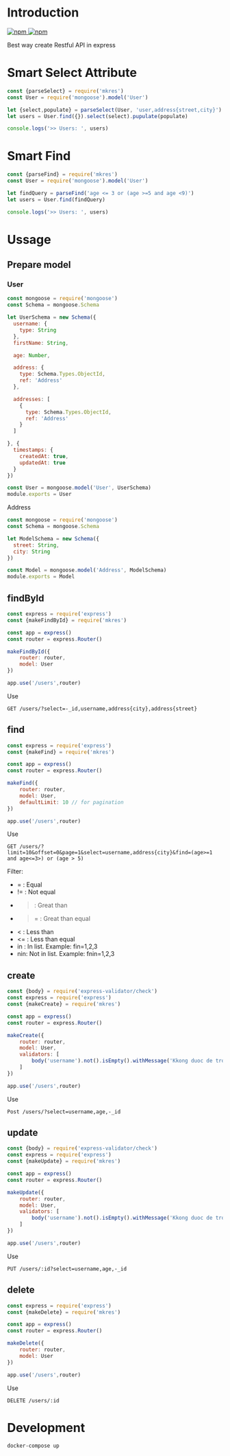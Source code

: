 # Introduction

[![npm](https://img.shields.io/npm/v/mkres.svg) ![npm](https://img.shields.io/npm/dm/mkres.svg)](https://www.npmjs.com/package/mkres)


Best way create Restful API in express


# Smart Select Attribute

```js
const {parseSelect} = require('mkres')
const User = require('mongoose').model('User')

let {select,populate} = parseSelect(User, 'user,address{street,city}')
let users = User.find({}).select(select).pupulate(populate)

console.logs('>> Users: ', users)

```

# Smart Find

```js
const {parseFind} = require('mkres')
const User = require('mongoose').model('User')

let findQuery = parseFind('age <= 3 or (age >=5 and age <9)')
let users = User.find(findQuery)

console.logs('>> Users: ', users)

```

# Ussage

## Prepare model

### User

```js
const mongoose = require('mongoose')
const Schema = mongoose.Schema

let UserSchema = new Schema({
  username: {
    type: String
  },
  firstName: String,

  age: Number,

  address: {
    type: Schema.Types.ObjectId,
    ref: 'Address'
  },

  addresses: [
    {
      type: Schema.Types.ObjectId,
      ref: 'Address'
    }
  ]

}, {
  timestamps: {
    createdAt: true,
    updatedAt: true
  }
})

const User = mongoose.model('User', UserSchema)
module.exports = User

```

Address
```js
const mongoose = require('mongoose')
const Schema = mongoose.Schema

let ModelSchema = new Schema({
  street: String,
  city: String
})

const Model = mongoose.model('Address', ModelSchema)
module.exports = Model

```


## findById
```js
const express = require('express')
const {makeFindById} = require('mkres')

const app = express()
const router = express.Router()

makeFindById({
    router: router,
    model: User
})

app.use('/users',router)

```


Use 
```
GET /users/?select=-_id,username,address{city},address{street}
```

## find
```js
const express = require('express')
const {makeFind} = require('mkres')

const app = express()
const router = express.Router()

makeFind({
    router: router,
    model: User,
    defaultLimit: 10 // for pagination
})

app.use('/users',router)

```

Use 
```
GET /users/?limit=10&offset=0&page=1&select=username,address{city}&find=(age>=1 and age<=3>) or (age > 5) 
```

Filter: 
* = : Equal
* != : Not equal
* > : Great than
* >= : Great than equal
* < : Less than
* <= : Less than equal
* in : In list. Example:  fin=1,2,3
* nin: Not in list. Example: fnin=1,2,3

## create
```js
const {body} = require('express-validator/check')
const express = require('express')
const {makeCreate} = require('mkres')

const app = express()
const router = express.Router()

makeCreate({
    router: router,
    model: User,
    validators: [
        body('username').not().isEmpty().withMessage('Kkong duoc de trong')
    ]
})

app.use('/users',router)
```

Use 
```
Post /users/?select=username,age,-_id
```

## update
```js
const {body} = require('express-validator/check')
const express = require('express')
const {makeUpdate} = require('mkres')

const app = express()
const router = express.Router()

makeUpdate({
    router: router,
    model: User,
    validators: [
        body('username').not().isEmpty().withMessage('Kkong duoc de trong')
    ]
})

app.use('/users',router)
```

Use 
```
PUT /users/:id?select=username,age,-_id
```

## delete
```js
const express = require('express')
const {makeDelete} = require('mkres')

const app = express()
const router = express.Router()

makeDelete({
    router: router,
    model: User
})

app.use('/users',router)
```
Use 
```
DELETE /users/:id
```


# Development

```
docker-compose up
```